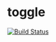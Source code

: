 # toggle

[![Build Status](https://travis-ci.org/jinternals/toggle.svg?branch=master)](https://travis-ci.org/jinternals/toggle)